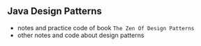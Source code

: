 ## Java Design Patterns

* notes and practice code of book  `The Zen Of Design Patterns`
* other notes and code about design patterns